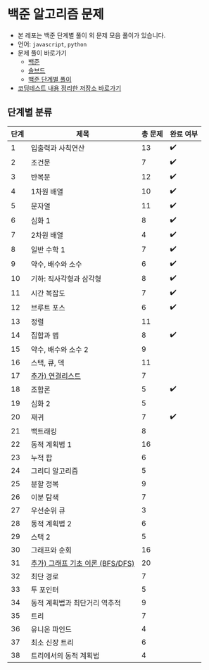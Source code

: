 # 백준 알고리즘 문제

- 본 레포는 백준 단계별 풀이 외 문제 모음 풀이가 있습니다.
- 언어: `javascript`, `python`
- 문제 풀이 바로가기
  - [백준](https://www.acmicpc.net/)
  - [솔브드](https://solved.ac/)
  - [백준 단계별 풀이](https://www.acmicpc.net/step)
- [코딩테스트 내용 정리한 저장소 바로가기](https://github.com/devellybutton/CodingTest-Javascript)

## 단계별 분류

| 단계 | 제목                                                                            | 총 문제 | 완료 여부 |
| ---- | ------------------------------------------------------------------------------- | ------- | --------- |
| 1    | 입출력과 사칙연산                                                               | 13      | ✔️        |
| 2    | 조건문                                                                          | 7       | ✔️        |
| 3    | 반복문                                                                          | 12      | ✔️        |
| 4    | 1차원 배열                                                                      | 10      | ✔️        |
| 5    | 문자열                                                                          | 11      | ✔️        |
| 6    | 심화 1                                                                          | 8       | ✔️        |
| 7    | 2차원 배열                                                                      | 4       | ✔️        |
| 8    | 일반 수학 1                                                                     | 7       | ✔️        |
| 9    | 약수, 배수와 소수                                                               | 6       | ✔️        |
| 10   | 기하: 직사각형과 삼각형                                                         | 8       | ✔️        |
| 11   | 시간 복잡도                                                                     | 7       | ✔️        |
| 12   | 브루트 포스                                                                     | 6       | ✔️        |
| 13   | 정렬                                                                            | 11      |           |
| 14   | 집합과 맵                                                                       | 8       | ✔️        |
| 15   | 약수, 배수와 소수 2                                                             | 9       |           |
| 16   | 스택, 큐, 덱                                                                    | 11      |           |
| 17   | [추가) 연결리스트](https://www.acmicpc.net/workbook/view/1066)                  | 7       |           |
| 18   | 조합론                                                                          | 5       | ✔️        |
| 19   | 심화 2                                                                          | 5       |           |
| 20   | 재귀                                                                            | 7       | ✔️        |
| 21   | 백트래킹                                                                        | 8       |           |
| 22   | 동적 계획법 1                                                                   | 16      |           |
| 23   | 누적 합                                                                         | 6       |           |
| 24   | 그리디 알고리즘                                                                 | 5       |           |
| 25   | 분할 정복                                                                       | 9       |           |
| 26   | 이분 탐색                                                                       | 7       |           |
| 27   | 우선순위 큐                                                                     | 3       |           |
| 28   | 동적 계획법 2                                                                   | 6       |           |
| 29   | 스택 2                                                                          | 5       |           |
| 30   | 그래프와 순회                                                                   | 16      |           |
| 31   | [추가) 그래프 기초 이론 (BFS/DFS)](https://www.acmicpc.net/workbook/view/21598) | 20      |           |
| 32   | 최단 경로                                                                       | 7       |           |
| 33   | 투 포인터                                                                       | 5       |           |
| 34   | 동적 계획법과 최단거리 역추적                                                   | 9       |           |
| 35   | 트리                                                                            | 7       |           |
| 36   | 유니온 파인드                                                                   | 4       |           |
| 37   | 최소 신장 트리                                                                  | 6       |           |
| 38   | 트리에서의 동적 계획법                                                          | 4       |           |

